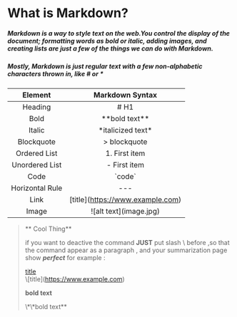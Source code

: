 # What is Markdown?

##### Markdown is a way to style text on the web.You control the display of the document; formatting words as bold or italic, adding images, and creating lists are just a few of the things we can do with Markdown. 
##### Mostly, Markdown is just regular text with a few non-alphabetic characters thrown in, like # or *





Element | Markdown Syntax
:-------: | :-------------:
Heading  | # H1       
Bold   |  \*\*bold text**
Italic  |  \*italicized text*
Blockquote |	> blockquote
Ordered List|	1. First item
Unordered List |	- First item
Code	  |   \`code`
Horizontal Rule	 | ---
Link	  | \[title](https://www.example.com)
Image |	!\[alt text](image.jpg)             








> ** Cool Thing**
> 
>  if you want to deactive the command  **JUST** put slash \  before ,so that the command appear as a paragraph , and your summarization page show ***perfect***
> for example :
> 
>  [title](https://www.example.com)     
>     \\\[title](https://www.example.com)
>
> **bold text**
> 
> \\\*\\\*bold text**     



